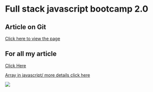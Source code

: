 # Full stack javascript bootcamp 2.0

## Article on Git

[Click here to view the page](https://2azahar786.hashnode.dev/introduction-of-git)

## For all my article
[Click Here](https://hashnode.com/6366c9a5fbe121bbe3337ad0/dashboard/posts)



[Array in javascript/ more details click here](https://2azahar786.hashnode.dev/array-in-javascript#write-comment)

![](https://livecodestream.dev/post/15-must-know-javascript-array-methods/featured.jpg)
